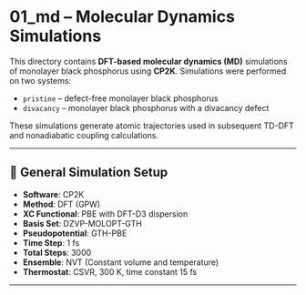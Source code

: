 # 01_md – Molecular Dynamics Simulations

This directory contains **DFT-based molecular dynamics (MD)** simulations of monolayer black phosphorus using **CP2K**. Simulations were performed on two systems:

- `pristine` – defect-free monolayer black phosphorus
- `divacancy` – monolayer black phosphorus with a divacancy defect

These simulations generate atomic trajectories used in subsequent TD-DFT and nonadiabatic coupling calculations.

---

## 🧪 General Simulation Setup

- **Software**: CP2K
- **Method**: DFT (GPW)
- **XC Functional**: PBE with DFT-D3 dispersion
- **Basis Set**: DZVP-MOLOPT-GTH
- **Pseudopotential**: GTH-PBE
- **Time Step**: 1 fs
- **Total Steps**: 3000
- **Ensemble**: NVT (Constant volume and temperature)
- **Thermostat**: CSVR, 300 K, time constant 15 fs

---

